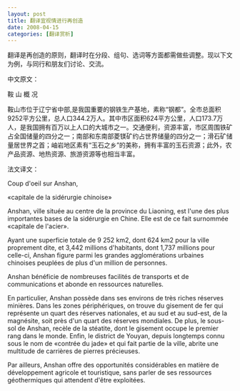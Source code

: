 ```yaml
---
layout: post
title: 翻译宜视情进行再创造
date: 2008-04-15
categories: [翻译赏析]  
---
```


翻译是再创造的原则，翻译时在分段、组句、选词等方面都需做些调整。现以下文为例，与同行和朋友们讨论、交流。

中文原文：

鞍 山 概 况

鞍山市位于辽宁省中部,是我国重要的钢铁生产基地，素称“钢都”。全市总面积9252平方公里，总人口344.2万人。其中市区面积624平方公里，人口173.7万人，是我国拥有百万以上人口的大城市之一。交通便利，资源丰富，市区周围铁矿占全国储量的四分之一；南部和东南部菱镁矿约占世界储量的四分之一；滑石矿储量居世界之首；岫岩地区素有“玉石之乡”的美称，拥有丰富的玉石资源；此外，农产品资源、地热资源、旅游资源等也相当丰富。

法文译文：

Coup d'oeil sur Anshan,

«capitale de la sidérurgie chinoise»



Anshan, ville située au centre de la province du Liaoning, est l'une des plus importantes bases de la sidérurgie en Chine. Elle est de ce fait surnommée «capitale de l'acier».



Ayant une superficie totale de 9 252 km2, dont 624 km2 pour la ville proprement dite, et 3,442 millions d'habitants, dont 1,737 millions pour celle-ci, Anshan figure parmi les grandes agglomérations urbaines chinoises peuplées de plus d'un million de personnes.



Anshan bénéficie de nombreuses facilités de transports et de communications et abonde en ressources naturelles.



En particulier, Anshan possède dans ses environs de très riches réserves minières. Dans les zones périphériques, on trouve du gisement de fer qui représente un quart des réserves nationales, et au sud et au sud-est, de la magnésite, soit près d'un quart des réserves mondiales. De plus, le sous-sol de Anshan, recèle de la stéatite, dont le gisement occupe le premier rang dans le monde. Enfin, le district de Youyan, depuis longtemps connu sous le nom de «contrée du jade» et qui fait partie de la ville, abrite une multitude de carrières de pierres précieuses.

Par ailleurs, Anshan offre des opportunités considérables en matière de développement agricole et touristique, sans parler de ses ressources géothermiques qui attendent d'être exploitées.
